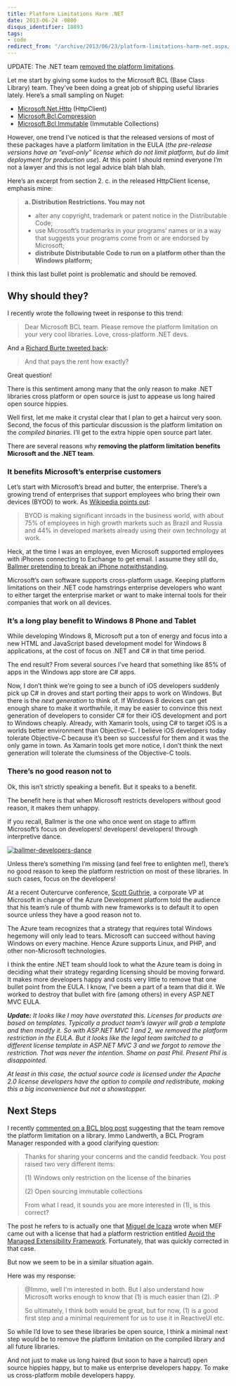 ```yaml
---
title: Platform Limitations Harm .NET
date: 2013-06-24 -0800
disqus_identifier: 18893
tags:
- code
redirect_from: "/archive/2013/06/23/platform-limitations-harm-net.aspx/"
---
```


UPDATE: The .NET team [removed the platform
limitations](http://blogs.msdn.com/b/dotnet/archive/2013/11/13/pcl-and-net-nuget-libraries-are-now-enabled-for-xamarin.aspx).

Let me start by giving some kudos to the Microsoft BCL (Base Class
Library) team. They’ve been doing a great job of shipping useful
libraries lately. Here’s a small sampling on Nuget:

-   [Microsoft.Net.Http](https://nuget.org/packages/Microsoft.Net.Http)
    (HttpClient)
-   [Microsoft.Bcl.Compression](https://nuget.org/packages/Microsoft.Bcl.Compression/ "Microsoft BCL Compression")
-   [Microsoft.Bcl.Immutable](https://nuget.org/packages/Microsoft.Bcl.Immutable/ "Immutable collections")
    (Immutable Collections)

However, one trend I’ve noticed is that the released versions of most of
these packages have a platform limitation in the EULA (*the pre-release
versions have an “eval-only” license which do not limit platform, but do
limit deployment for production use*). At this point I should remind
everyone I’m not a lawyer and this is not legal advice blah blah blah.

Here’s an excerpt from section 2. c. in the released HttpClient license,
emphasis mine:

> **a. Distribution Restrictions. You may not**
>
> -   alter any copyright, trademark or patent notice in the
>     Distributable Code;
> -   use Microsoft’s trademarks in your programs’ names or in a way
>     that suggests your programs come from or are endorsed by
>     Microsoft;
> -   **distribute Distributable Code to run on a platform other than
>     the Windows platform;**

I think this last bullet point is problematic and should be removed.

Why should they?
----------------

I recently wrote the following tweet in response to this trend:

> Dear Microsoft BCL team. Please remove the platform limitation on your
> very cool libraries. Love, cross-platform .NET devs.

And a [Richard Burte tweeted
back](https://twitter.com/arebee/status/349214825802506240 "Tweet"):

> And that pays the rent how exactly?

Great question!

There is this sentiment among many that the only reason to make .NET
libraries cross platform or open source is just to appease us long
haired open source hippies.

Well first, let me make it crystal clear that I plan to get a haircut
very soon. Second, the focus of this particular discussion is the
platform limitation on the *compiled binaries*. I’ll get to the extra
hippie open source part later.

There are several reasons why **removing the platform limitation
benefits Microsoft and the .NET team**.

### It benefits Microsoft’s enterprise customers

Let’s start with Microsoft’s bread and butter, the enterprise. There’s a
growing trend of enterprises that support employees who bring their own
devices (BYOD) to work. As [Wikipedia points
out](http://en.wikipedia.org/wiki/Bring_your_own_device "BYOD on Wikipedia"):

> BYOD is making significant inroads in the business world, with about
> 75% of employees in high growth markets such as Brazil and Russia and
> 44% in developed markets already using their own technology at work.

Heck, at the time I was an employee, even Microsoft supported employees
with iPhones connecting to Exchange to get email. I assume they still
do, [Ballmer pretending to break an iPhone
notwithstanding](http://gizmodo.com/5357235/ballmer-busts-microsoft-staffer-taking-his-photo-with-an-iphoneuh-oh "Ballmer pretends to break iPhone").

Microsoft’s own software supports cross-platform usage. Keeping platform
limitations on their .NET code hamstrings enterprise developers who want
to either target the enterprise market or want to make internal tools
for their companies that work on all devices.

### It’s a long play benefit to Windows 8 Phone and Tablet

While developing Windows 8, Microsoft put a ton of energy and focus into
a new HTML and JavaScript based development model for Windows 8
applications, at the cost of focus on .NET and C\# in that time period.

The end result? From several sources I’ve heard that something like 85%
of apps in the Windows app store are C\# apps.

Now, I don’t think we’re going to see a bunch of iOS developers suddenly
pick up C\# in droves and start porting their apps to work on Windows.
But there is the *next generation* to think of. If Windows 8 devices can
get enough share to make it worthwhile, it may be easier to convince
this next generation of developers to consider C\# for their iOS
development and port to Windows cheaply. Already, with Xamarin tools,
using C\# to target iOS is a worlds better environment than Objective-C.
I believe iOS developers today tolerate Objective-C because it’s been so
successful for them and it was the only game in town. As Xamarin tools
get more notice, I don’t think the next generation will tolerate the
clumsiness of the Objective-C tools.

### There’s no good reason not to

Ok, this isn’t strictly speaking a benefit. But it speaks to a benefit.

The benefit here is that when Microsoft restricts developers without
good reason, it makes them unhappy.

If you recall, Ballmer is the one who once went on stage to affirm
Microsoft’s focus on developers! developers! developers! through
interpretive dance.

[![ballmer-developers-dance](https://haacked.com/images/haacked_com/WindowsLiveWriter/PlatformLimitations_ACF1/ballmer-developers-dance_thumb.gif "ballmer-developers-dance")](https://haacked.com/images/haacked_com/WindowsLiveWriter/PlatformLimitations_ACF1/ballmer-developers-dance_2.gif)

Unless there’s something I’m missing (and feel free to enlighten me!),
there’s no good reason to keep the platform restriction on most of these
libraries. In such cases, focus on the developers!

At a recent Outercurve conference, [Scott
Guthrie](http://weblogs.asp.net/scottgu/ "Scott Guthrie's blog"), a
corporate VP at Microsoft in change of the Azure Development platform
told the audience that his team’s rule of thumb with new frameworks is
to default it to open source unless they have a good reason not to.

The Azure team recognizes that a strategy that requires total Windows
hegemony will only lead to tears. Microsoft can succeed without having
Windows on every machine. Hence Azure supports Linux, and PHP, and other
non-Microsoft technologies.

I think the entire .NET team should look to what the Azure team is doing
in deciding what their strategy regarding licensing should be moving
forward. It makes more developers happy and costs very little to remove
that one bullet point from the EULA. I know, I’ve been a part of a team
that did it. We worked to destroy that bullet with fire (among others)
in every ASP.NET MVC EULA.

***Update:** It looks like I may have overstated this. Licenses for
products are based on templates. Typically a product team’s lawyer will
grab a template and then modify it. So with ASP.NET MVC 1 and 2, we
removed the platform restriction in the EULA. But it looks like the
legal team switched to a different license template in ASP.NET MVC 3 and
we forgot to remove the restriction. That was never the intention. Shame
on past Phil. Present Phil is disappointed.*

*At least in this case, the actual source code is licensed under the
Apache 2.0 license developers have the option to compile and
redistribute, making this a big inconvenience but not a showstopper.*

Next Steps
----------

I recently [commented on a BCL blog
post](http://blogs.msdn.com/b/dotnet/archive/2013/06/24/please-welcome-immutablearray.aspx "Immutable collections")
suggesting that the team remove the platform limitation on a library.
Immo Landwerth, a BCL Program Manager responded with a good clarifying
question:

> Thanks for sharing your concerns and the candid feedback. You post
> raised two very different items:
>
> ​(1) Windows only restriction on the license of the binaries
>
> ​(2) Open sourcing immutable collections
>
> From what I read, it sounds you are more interested in (1), is this
> correct?

The post he refers to is actually one that [Miguel de
Icaza](http://tirania.org/blog/ "Miguel's Blog") wrote when MEF came out
with a license that had a platform restriction entitled [Avoid the
Managed Extensibility
Framework](http://tirania.org/blog/archive/2008/Sep-07.html "Miguel's Blog Post").
Fortunately, that was quickly corrected in that case.

But now we seem to be in a similar situation again.

Here was my response:

> @Immo, well I'm interested in both. But I also understand how
> Microsoft works enough to know that (1) is much easier than (2). :P
>
> So ultimately, I think both would be great, but for now, (1) is a good
> first step and a minimal requirement for us to use it in ReactiveUI
> etc.

So while I’d love to see these libraries be open source, I think a
minimal next step would be to remove the platform limitation on the
compiled library and all future libraries.

And not just to make us long haired (but soon to have a haircut) open
source hippies happy, but to make us enterprise developers happy. To
make us cross-platform mobile developers happy.

